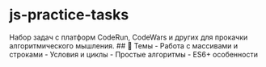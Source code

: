 # js-practice-tasks
Набор задач с платформ CodeRun, CodeWars и других для прокачки алгоритмического мышления.  ## 📌 Темы - Работа с массивами и строками - Условия и циклы - Простые алгоритмы - ES6+ особенности
